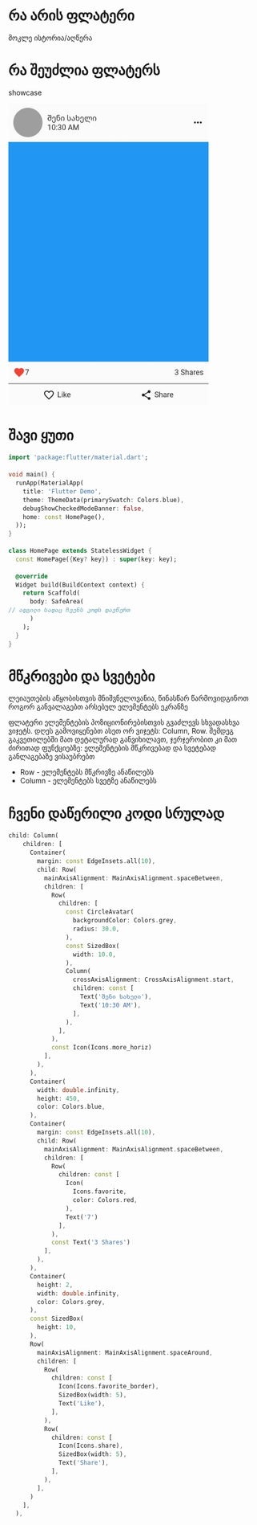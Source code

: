<h1>რა არის ფლატერი</h1>
<p>მოკლე ისტორია/აღწერა</p>

<h1>რა შეუძლია ფლატერს</h1>
<p>showcase</p>
<img width="400" src="assets/facebook_post.jpg" />
<h1>შავი ყუთი</h1>


```dart
import 'package:flutter/material.dart';

void main() {
  runApp(MaterialApp(
    title: 'Flutter Demo',
    theme: ThemeData(primarySwatch: Colors.blue),
    debugShowCheckedModeBanner: false,
    home: const HomePage(),
  ));
}

class HomePage extends StatelessWidget {
  const HomePage({Key? key}) : super(key: key);

  @override
  Widget build(BuildContext context) {
    return Scaffold(
      body: SafeArea(
// ადგილი სადაც ჩვენს კოდს დავწერთ
      )
    );
  }
}

```

<h1>მწკრივები და სვეტები</h1>
<p>ლეიაუთების აწყობისთვის მნიშვნელოვანია, წინასწარ წარმოვიდგინოთ როგორ განვალაგებთ არსებულ ელემენტებს ეკრანზე</p>

<p>ფლატერი ელემენტების პოზიციონირებისთვის გვაძლევს სხვადასხვა ვიჯეტს. დღეს გამოვიყენებთ ასეთ ორ ვიჯეტს: Column, Row. შემდეგ გაკვეთილებში მათ დეტალურად განვიხილავთ, ჯერჯერობით კი მათ ძირითად ფუნქციებზე: ელემენტების მწკრივებად და სვეტებად განლაგებაზე ვისაუბრებთ</p>


<ul>
  <li>Row - ელემენტებს მწკრივზე ანაწილებს</li>
  <li>Column - ელემენტებს სვეტზე ანაწილებს</li>
</ul>



<h1>ჩვენი დაწერილი კოდი სრულად</h1>

```dart
child: Column(
    children: [
      Container(
        margin: const EdgeInsets.all(10),
        child: Row(
          mainAxisAlignment: MainAxisAlignment.spaceBetween,
          children: [
            Row(
              children: [
                const CircleAvatar(
                  backgroundColor: Colors.grey,
                  radius: 30.0,
                ),
                const SizedBox(
                  width: 10.0,
                ),
                Column(
                  crossAxisAlignment: CrossAxisAlignment.start,
                  children: const [
                    Text('შენი სახელი'),
                    Text('10:30 AM'),
                  ],
                ),
              ],
            ),
            const Icon(Icons.more_horiz)
          ],
        ),
      ),
      Container(
        width: double.infinity,
        height: 450,
        color: Colors.blue,
      ),
      Container(
        margin: const EdgeInsets.all(10),
        child: Row(
          mainAxisAlignment: MainAxisAlignment.spaceBetween,
          children: [
            Row(
              children: const [
                Icon(
                  Icons.favorite,
                  color: Colors.red,
                ),
                Text('7')
              ],
            ),
            const Text('3 Shares')
          ],
        ),
      ),
      Container(
        height: 2,
        width: double.infinity,
        color: Colors.grey,
      ),
      const SizedBox(
        height: 10,
      ),
      Row(
        mainAxisAlignment: MainAxisAlignment.spaceAround,
        children: [
          Row(
            children: const [
              Icon(Icons.favorite_border),
              SizedBox(width: 5),
              Text('Like'),
            ],
          ),
          Row(
            children: const [
              Icon(Icons.share),
              SizedBox(width: 5),
              Text('Share'),
            ],
          ),
        ],
      )
    ],
  ),


```